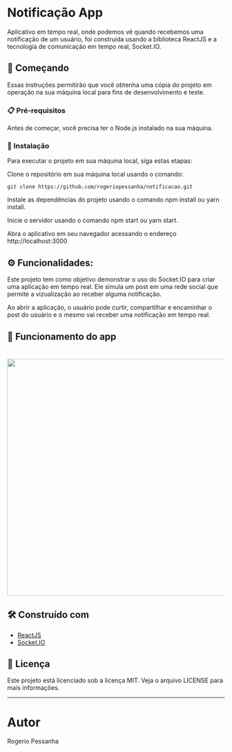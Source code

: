 # Notificação App

Aplicativo em tempo real, onde podemos vê quando recebemos uma notificação de um usuário, foi construída usando a biblioteca ReactJS e a tecnologia de comunicação em tempo real, Socket.IO.

## 🚀 Começando

Essas instruções permitirão que você obtenha uma cópia do projeto em operação na sua máquina local para fins de desenvolvimento e teste.

### 📋 Pré-requisitos

Antes de começar, você precisa ter o Node.js instalado na sua máquina.

### 🔧 Instalação

Para executar o projeto em sua máquina local, siga estas etapas:

Clone o repositório em sua máquina local usando o comando:

```
git clone https://github.com/rogeriopessanha/notificacao.git
```

Instale as dependências do projeto usando o comando npm install ou yarn install.

Inicie o servidor usando o comando npm start ou yarn start.

Abra o aplicativo em seu navegador acessando o endereço http://localhost:3000


## ⚙️ Funcionalidades:

Este projeto tem como objetivo demonstrar o uso do Socket.IO para criar uma aplicação em tempo real. Ele simula um post em uma rede social que permite a vizualização ao receber alguma notificação.

Ao abrir a aplicação, o usuário pode curtir, compartilhar e encaminhar o post do usuário e o mesmo vai receber uma notificação em tempo real.

## 🔎 Funcionamento do app

<h1 align="center">
  <img width="850px" height="550px" src="https://github.com/rogeriopessanha/notificacao/blob/main/client/src/readme/notificar.mp" />
</h1>


## 🛠️ Construído com

* [ReactJS](https://react.dev/) 
* [Socket.IO](https://socket.io/) 

## 📄 Licença 

Este projeto está licenciado sob a licença MIT. Veja o arquivo LICENSE para mais informações.

---
# Autor

Rogerio Pessanha 
